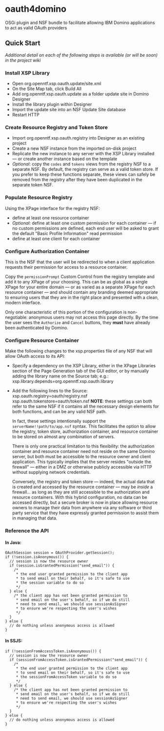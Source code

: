 oauth4domino
============

OSGi plugin and NSF bundle to facilitate allowing IBM Domino applications to act as valid OAuth providers

## Quick Start
*Additional detail on each of the following steps is available (or will be soon) in the project wiki*

### Install XSP Library
* Open org.openntf.xsp.oauth.update/site.xml
* On the Site Map tab, click Build All
* Add org.openntf.xsp.oauth.update as a folder update site in Domino Designer
* Install the library plugin within Designer
* Import the update site into an NSF Update Site database
* Restart HTTP

### Create Resource Registry and Token Store
* Import org.openntf.xsp.oauth.registry into Designer as an existing project
* Create a new NSF instance from the imported on-disk project
* Replicate the new instance to any server with the XSP Library installed &mdash;
or create another instance based on the template
* *Optional*: copy the `codes` and `tokens` views from the registry NSF to a separate NSF.
By default, the registry can serve as a valid token store. If you prefer to keep these functions separate,
these views can safely be removed from the registry after they have been duplicated in the separate token NSF.


### Populate Resource Registry
Using the XPage interface for the registry NSF:
* define at least one resource container
* *Optional*: define at least one custom permission for each container &mdash;
if no custom permissions are defined, each end user will be asked to grant the default
"Basic Profile Information" read permission
* define at least one client for each container

### Configure Authorization Container
This is the NSF that the user will be redirected to when a client application requests their permission for access to a resource container.

Copy the `permissionPrompt` Custom Control from the registry template and add it to any XPage of your choosing. This can be as global as a
single XPage for your entire domain &mdash; or as varied as a separate XPage for each resource container &mdash; and should contain any
branding deemed appropriate to ensuring users that they are in the right place and presented with a clean, modern interface.

Only one characteristic of this portion of the configuration is non-negotiable: anonymous users may not access this page directly.
By the time the user sees the `Authorize` and `Cancel` buttons, they **must** have already been authenticated by Domino.

### Configure Resource Container
Make the following changes to the xsp.properties file of any NSF that will allow OAuth access to its API:
* Specify a dependency on the XSP Library, either in the XPage Libraries section of the Page Generation tab of the GUI editor,
or by manually adding the library name on the Source tab; e.g.:
      xsp.library.depends=org.openntf.xsp.oauth.library
* Add the following lines to the Source:
      xsp.oauth.registry=oauth/registry.nsf
      xsp.oauth.tokenstore=oauth/token.nsf
  **NOTE**: these settings can both refer to the same NSF if it contains all the necessary design elements for both functions,
  and can be any valid NSF path.

  In fact, these settings intentionally support the `serverName!!path/to/app.nsf` syntax.
  This facilitates the option to allow the registry, token store, authorization container, and resource container to be stored on almost
  any combination of servers.

  There is only one practical limitation to this flexibility: the authorization container and resource container need not reside on the
  same Domino server, but both must be accessible to the resource owner and client application. This typically implies that the server
  resides "outside the firewall" &mdash; either in a DMZ or otherwise publicly accessible via HTTP without supplying network credentials.

  Conversely, the registry and token store &mdash; indeed, the actual data that is created and accessed by the resource container &mdash;
  may be *inside* a firewall... as long as they are still accessible to the authorization and resource containers. With this hybrid
  configuration, no data can be accessed directly, but a secure broker is now in place allowing resource owners to manage their data from
  anywhere via any software or third party service that they have expressly granted permission to assist them in managing that data.


### Reference the API
#### In Java:
    OAuthSession session = OAuthProvider.getSession();
    if (!session.isAnonymous()) {
      // session is now the resource owner
      if (session.isGrantedPermission("send_email")) {
        /*
         * the end user granted permission to the client app
         * to send email on their behalf, so it's safe to use
         * the session variable to do so
         */
      } else {
        /* the client app has not been granted permission to
         * send email on the user's behalf, so if we do still
         * need to send email, we should use sessionAsSigner
         * to ensure we're respecting the user's wishes
         */
      }
    } else {
      // do nothing unless anonymous access is allowed
    }
#### In SSJS:
    if (!sessionFromAccessToken.isAnonymous()) {
      // session is now the resource owner
      if (sessionFromAccessToken.isGrantedPermission("send_email")) {
        /*
         * the end user granted permission to the client app
         * to send email on their behalf, so it's safe to use
         * the sessionFromAccessToken variable to do so
         */
      } else {
        /* the client app has not been granted permission to
         * send email on the user's behalf, so if we do still
         * need to send email, we should use sessionAsSigner
         * to ensure we're respecting the user's wishes
         */
      }
    } else {
      // do nothing unless anonymous access is allowed
    }
